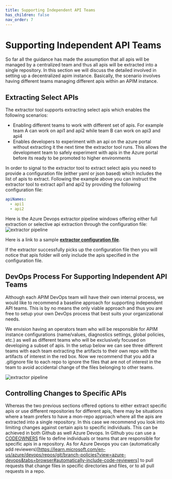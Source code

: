 ```yaml
---
title: Supporting Independent API Teams
has_children: false
nav_order: 7
---
```

# Supporting Independent API Teams
So far all the guidance has made the assumption that all apis will be managed by a centralized team and thus all apis will be extracted into a single repository. In this section we will discuss the detailed involved in setting up a decentralized apim instance. Basically, the scenario involves having different teams managing different apis within an APIM instance.
## Extracting Select APIs
The extractor tool supports extracting select apis which enables the following scenarios:
- Enabling different teams to work with different set of apis. For example team A can work on api1 and api2 while team B can work on api3 and api4
- Enables developers to experiment with an api on the azure portal without extracting it the next time the extractor tool runs. This allows the development team to safely experiment with apis in the Azure portal before its ready to be promoted to higher environments

In order to signal to the extractor tool to extract select apis you need to provide a configuration file (either yaml or json based) which includes the list of apis to extract. Following the example above you can instruct the extractor tool to extract api1 and api2 by providing the following configuration file:

```yaml
apiNames:
  - api1
  - api2
```
Here is the Azure Devops extractor pipeline windows offering either full extraction or selective api extraction through the configuration file: <br />
![extractor pipeline](../../assets/images/Extractor_Configuration.png)



Here is a link to a sample  [**extractor configuration file**](https://github.com/Azure/apiops/blob/main/configuration.extractor.yaml).



If the extractor successfully picks up the configuration file then you will notice that apis folder will only include the apis specified in the configuration file.

## DevOps Process For Supporting Independent API Teams
Although each APIM DevOps team will have their own internal process, we would like to recommend a baseline approach for supporting independent API teams. This is by no means the only viable approach and thus you are free to setup your own DevOps process that best suits your organizational needs.

We envision having an operators team who will be responsible for APIM instance configurations (name/values, diagnostics settings, global policies, etc.) as well as different teams who will be exclusively focused on developing a subset of apis. In the setup below we can see three different teams with each team extracting the artifacts to their own repo with the artifacts of interest in the red box. Now we recommend that you add a .gitignore file to each repo to ignore the files that are not of interest in the team to avoid accidental change of the files belonging to other teams.

![extractor pipeline](../../assets/images/Multi_API_Team_Devops.png)

## Controlling Changes to Specific APIs
Whereas the two previous sections offered options to either extract specific apis or use different repositories for different apis, there may be situations where a team prefers to have a mon-repo approach where all the apis are extracted into a single repository. In this case we recommend you look into limiting changes against certain apis to specific individuals. This can be achieved in both Github as well Azure Devops. In Github you can use a [CODEOWNERS](https://docs.github.com/en/repositories/managing-your-repositorys-settings-and-features/customizing-your-repository/about-code-owners) file to define individuals or teams that are responsible for specific apis in a repository. As for Azure Devops you can (automatically add reviewers)[https://learn.microsoft.com/en-us/azure/devops/repos/git/branch-policies?view=azure-devops&tabs=browser#automatically-include-code-reviewers] to pull requests that change files in specific directories and files, or to all pull requests in a repo.